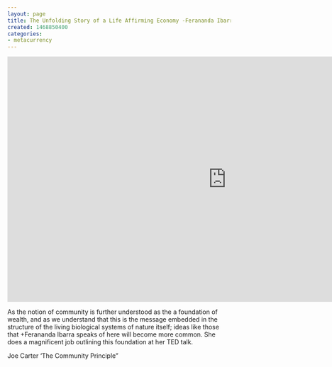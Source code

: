 ```yaml
---
layout: page
title: The Unfolding Story of a Life Affirming Economy -Ferananda Ibarra
created: 1468850400
categories:
- metacurrency
---
```


<iframe width="985" height="554" src="https://www.youtube.com/embed/EO7_JKyOAZE?list=PL7D47E43C37FFF2A2" frameborder="0" allow="accelerometer; autoplay; encrypted-media; gyroscope; picture-in-picture" allowfullscreen></iframe>

As the notion of community is further understood as the a foundation of wealth, and as we understand that this is the message embedded in the structure of the living biological systems of nature itself; ideas like those that +Ferananda Ibarra speaks of here will become more common. She does a magnificent job outlining this foundation at her TED talk.

Joe Carter ‘The Community Principle”
